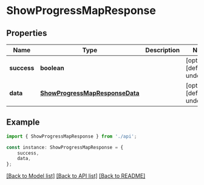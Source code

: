 # ShowProgressMapResponse


## Properties

Name | Type | Description | Notes
------------ | ------------- | ------------- | -------------
**success** | **boolean** |  | [optional] [default to undefined]
**data** | [**ShowProgressMapResponseData**](ShowProgressMapResponseData.md) |  | [optional] [default to undefined]

## Example

```typescript
import { ShowProgressMapResponse } from './api';

const instance: ShowProgressMapResponse = {
    success,
    data,
};
```

[[Back to Model list]](../README.md#documentation-for-models) [[Back to API list]](../README.md#documentation-for-api-endpoints) [[Back to README]](../README.md)
